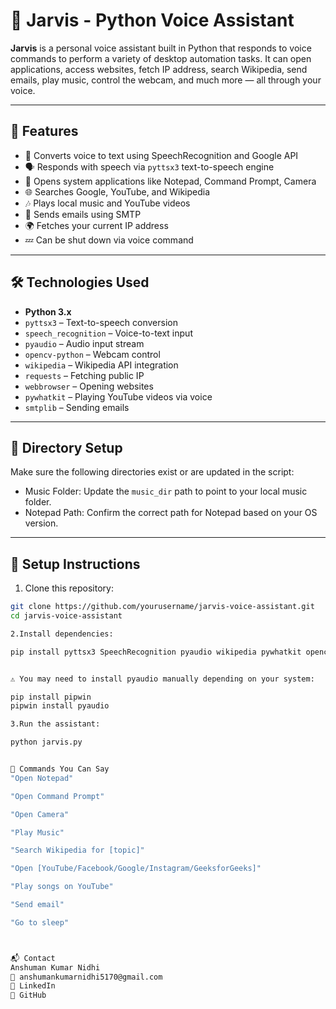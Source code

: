 # 🧠 Jarvis - Python Voice Assistant

**Jarvis** is a personal voice assistant built in Python that responds to voice commands to perform a variety of desktop automation tasks. It can open applications, access websites, fetch IP address, search Wikipedia, send emails, play music, control the webcam, and much more — all through your voice.

---

## 🚀 Features

- 🎤 Converts voice to text using SpeechRecognition and Google API
- 🗣️ Responds with speech via `pyttsx3` text-to-speech engine
- 📂 Opens system applications like Notepad, Command Prompt, Camera
- 🌐 Searches Google, YouTube, and Wikipedia
- 🎶 Plays local music and YouTube videos
- 📧 Sends emails using SMTP
- 🌍 Fetches your current IP address
- 💤 Can be shut down via voice command

---

## 🛠️ Technologies Used

- **Python 3.x**
- `pyttsx3` – Text-to-speech conversion
- `speech_recognition` – Voice-to-text input
- `pyaudio` – Audio input stream
- `opencv-python` – Webcam control
- `wikipedia` – Wikipedia API integration
- `requests` – Fetching public IP
- `webbrowser` – Opening websites
- `pywhatkit` – Playing YouTube videos via voice
- `smtplib` – Sending emails

---

## 📁 Directory Setup

Make sure the following directories exist or are updated in the script:

- Music Folder: Update the `music_dir` path to point to your local music folder.
- Notepad Path: Confirm the correct path for Notepad based on your OS version.

---

## 🔧 Setup Instructions

1. Clone this repository:
```bash
git clone https://github.com/yourusername/jarvis-voice-assistant.git
cd jarvis-voice-assistant

2.Install dependencies:

pip install pyttsx3 SpeechRecognition pyaudio wikipedia pywhatkit opencv-python requests


⚠️ You may need to install pyaudio manually depending on your system:

pip install pipwin
pipwin install pyaudio

3.Run the assistant:

python jarvis.py


📌 Commands You Can Say
"Open Notepad"

"Open Command Prompt"

"Open Camera"

"Play Music"

"Search Wikipedia for [topic]"

"Open [YouTube/Facebook/Google/Instagram/GeeksforGeeks]"

"Play songs on YouTube"

"Send email"

"Go to sleep"



📬 Contact
Anshuman Kumar Nidhi
📧 anshumankumarnidhi5170@gmail.com
🔗 LinkedIn
🔗 GitHub
